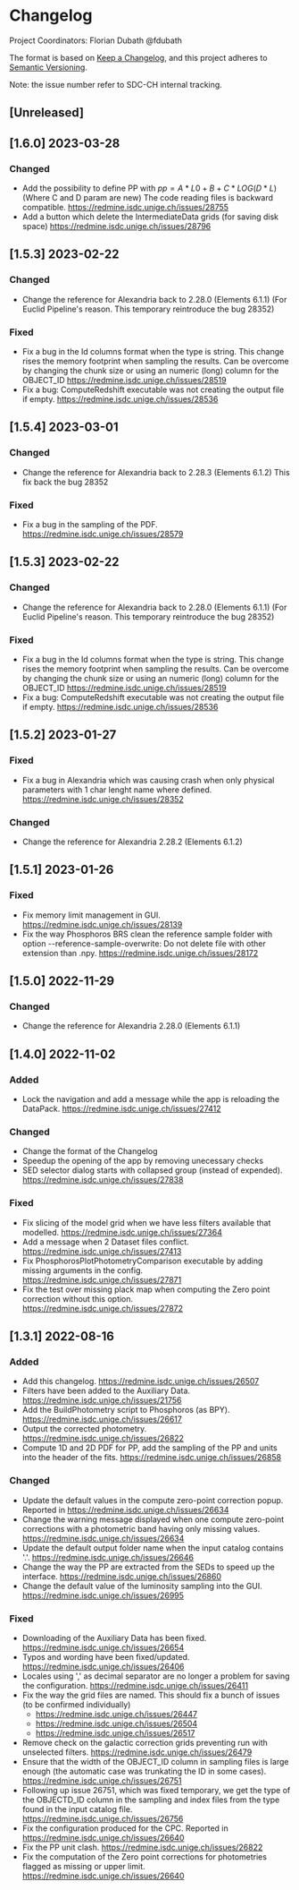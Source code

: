 # Changelog

Project Coordinators: Florian Dubath @fdubath

The format is based on [Keep a Changelog](http://keepachangelog.com/en/1.0.0/),
and this project adheres to [Semantic Versioning](https://semver.org/spec/v2.0.0.html).

Note: the issue number refer to SDC-CH internal tracking.

## [Unreleased]

## [1.6.0] 2023-03-28
### Changed
- Add the possibility to define PP with $pp= A*L0 + B + C*LOG(D*L)$ (Where C and D param are new) The code reading files is backward compatible.  https://redmine.isdc.unige.ch/issues/28755
- Add a button which delete the IntermediateData grids (for saving disk space) https://redmine.isdc.unige.ch/issues/28796

## [1.5.3] 2023-02-22
### Changed
- Change the reference for Alexandria back to 2.28.0 (Elements 6.1.1) (For Euclid Pipeline's reason. This temporary reintroduce the bug 28352)

### Fixed
- Fix a bug in the Id columns format when the type is string. This change rises the memory footprint when sampling the results. Can be overcome by changing the chunk size or using an numeric (long) column for the OBJECT_ID https://redmine.isdc.unige.ch/issues/28519
- Fix a bug: ComputeRedshift executable was not creating the output file if empty. https://redmine.isdc.unige.ch/issues/28536



## [1.5.4] 2023-03-01
### Changed
- Change the reference for Alexandria back to 2.28.3 (Elements 6.1.2) This fix back the bug 28352

### Fixed
- Fix a bug in the sampling of the PDF. https://redmine.isdc.unige.ch/issues/28579

## [1.5.3] 2023-02-22
### Changed
- Change the reference for Alexandria back to 2.28.0 (Elements 6.1.1) (For Euclid Pipeline's reason. This temporary reintroduce the bug 28352)

### Fixed
- Fix a bug in the Id columns format when the type is string. This change rises the memory footprint when sampling the results. Can be overcome by changing the chunk size or using an numeric (long) column for the OBJECT_ID https://redmine.isdc.unige.ch/issues/28519
- Fix a bug: ComputeRedshift executable was not creating the output file if empty. https://redmine.isdc.unige.ch/issues/28536


## [1.5.2] 2023-01-27

### Fixed
- Fix a bug in Alexandria which was causing crash when only physical parameters with 1 char lenght name where defined. https://redmine.isdc.unige.ch/issues/28352

### Changed
- Change the reference for Alexandria 2.28.2 (Elements 6.1.2)

## [1.5.1] 2023-01-26

### Fixed
- Fix memory limit management in GUI. https://redmine.isdc.unige.ch/issues/28139
- Fix the way Phosphoros BRS clean the reference sample folder with option --reference-sample-overwrite: Do not delete file with other extension than .npy. https://redmine.isdc.unige.ch/issues/28172


## [1.5.0] 2022-11-29

### Changed
- Change the reference for Alexandria 2.28.0 (Elements 6.1.1)

## [1.4.0] 2022-11-02

### Added
- Lock the navigation and add a message while the app is reloading the DataPack. https://redmine.isdc.unige.ch/issues/27412

### Changed
- Change the format of the Changelog
- Speedup the opening of the app by removing unecessary checks
- SED selector dialog starts with collapsed group (instead of expended). https://redmine.isdc.unige.ch/issues/27838

### Fixed
- Fix slicing of the model grid when we have less filters available that modelled. https://redmine.isdc.unige.ch/issues/27364
- Add a message when 2 Dataset files conflict. https://redmine.isdc.unige.ch/issues/27413
- Fix PhosphorosPlotPhotometryComparison executable by adding missing arguments in the config. https://redmine.isdc.unige.ch/issues/27871
- Fix the test over missing plack map when computing the Zero point correction without this option. https://redmine.isdc.unige.ch/issues/27872

## [1.3.1] 2022-08-16

### Added
- Add this changelog. https://redmine.isdc.unige.ch/issues/26507
- Filters have been added to the Auxiliary Data. https://redmine.isdc.unige.ch/issues/21756
- Add the BuildPhotometry script to Phosphoros (as BPY). https://redmine.isdc.unige.ch/issues/26617
- Output the corrected photometry. https://redmine.isdc.unige.ch/issues/26822
- Compute 1D and 2D PDF for PP, add the sampling of the PP and units into the header of the fits. https://redmine.isdc.unige.ch/issues/26858

### Changed
- Update the default values in the compute zero-point correction popup. Reported in https://redmine.isdc.unige.ch/issues/26634
- Change the warning message displayed when one compute zero-point corrections with a photometric band having only missing values. https://redmine.isdc.unige.ch/issues/26634
- Update the default output folder name when the input catalog contains '.'. https://redmine.isdc.unige.ch/issues/26646
- Change the way the PP are extracted from the SEDs to speed  up the interface. https://redmine.isdc.unige.ch/issues/26860
- Change the default value of the luminosity sampling into the GUI. https://redmine.isdc.unige.ch/issues/26995
    
### Fixed
- Downloading of the Auxiliary Data has been fixed. https://redmine.isdc.unige.ch/issues/26654
- Typos and wording have been fixed/updated. https://redmine.isdc.unige.ch/issues/26406
- Locales using ',' as decimal separator are no longer a problem for saving the configuration. https://redmine.isdc.unige.ch/issues/26411
- Fix the way the grid files are named. This should fix a  bunch of issues (to be confirmed individually)
    - https://redmine.isdc.unige.ch/issues/26447
    - https://redmine.isdc.unige.ch/issues/26504
    - https://redmine.isdc.unige.ch/issues/26517
- Remove check on the galactic correction grids preventing run with unselected filters. https://redmine.isdc.unige.ch/issues/26479
- Ensure that the width of the OBJECT_ID column in sampling files is large enough (the automatic case was trunkating the ID in some cases). https://redmine.isdc.unige.ch/issues/26751
- Following up issue 26751, which was fixed temporary, we get the type of the OBJECTD_ID column in the sampling and index files from the type found in the input catalog file. https://redmine.isdc.unige.ch/issues/26756
- Fix the configuration produced for the CPC. Reported in https://redmine.isdc.unige.ch/issues/26640
- Fix the PP unit clash. https://redmine.isdc.unige.ch/issues/26822
- Fix the computation of the Zero point corrections for photometries flagged as missing or upper limit. https://redmine.isdc.unige.ch/issues/26640

